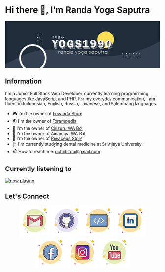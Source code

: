 # Hi there 👋, I'm Randa Yoga Saputra
![I'm Randa Yoga Saputra](https://github.com/yogadev1990/yogadev1990/blob/1767ca7fcc6e419e01f86eed8c03f0d456456b20/banner%20web.jpg)

## Information

I'm a Junior Full Stack Web Developer, currently learning programming languages like JavaScript and PHP. For my everyday communication, I am fluent in Indonesian, English, Russia, Javanese, and Palembang languages.

- 🎮 I'm the owner of [Revanda Store](https://revandastore.com)
- 🌏 I'm the owner of [Torampedia](https://torampedia.my.id)
- 🌸 I'm the owner of [Chizuru WA Bot](https://revandastore.com/katalog/11)
- 🦷 I'm the owner of Amamiya WA Bot
- 💉 I'm the owner of [Revaceus Store](https://revaceus.revandastore.com)
- 🩺 I'm currently studying dental medicine at Sriwijaya University.
- 📫 How to reach me: uchiihitoo@gmail.com


## Currently listening to

<a href="https://volt.fm/Yoga_Saputra" target="_blank"><img src="https://spotify-five-cyan.vercel.app/api/now-playing.svg" width="540" height="52" alt="now playing"></a>


## Let's Connect

<p align="center">
    <a href="mailto:randasaputra.ks@gmail.com" target="BLANK"><img src="https://raw.githubusercontent.com/ShennBoku/ShennBoku/main/assets/images/icons8-bubbles-gmail.png" alt="Gmail"/></a>
    <a href="https://github.com/yogadev1990"><img src="https://raw.githubusercontent.com/ShennBoku/ShennBoku/main/assets/images/icons8-bubbles-github.png" alt="Github"/></a>
	<a href="https://dev.to/yogadev1990" target="BLANK"><img src="https://raw.githubusercontent.com/ShennBoku/ShennBoku/main/assets/images/icons8-bubbles-dev.png" alt="dev.to"/></a>
	<a href="https://www.linkedin.com/in/randa-yoga-a226031a3" target="BLANK"><img src="https://raw.githubusercontent.com/ShennBoku/ShennBoku/main/assets/images/icons8-bubbles-linkedin.png" alt="LinkedIn"/></a>
	<a href="https://facebook.com/yogaart1990/" target="BLANK"><img src="https://raw.githubusercontent.com/ShennBoku/ShennBoku/main/assets/images/icons8-bubbles-facebook.png" alt="Facebook"/></a>
	<a href="https://instagram.com/yoga_art1990/" target="BLANK"><img src="https://raw.githubusercontent.com/ShennBoku/ShennBoku/main/assets/images/icons8-bubbles-instagram.png" alt="Instagram"/></a>
	<a href="https://youtube.com/channel/UCLa3llODIbNyFlwmVUT_9yg" target="BLANK"><img src="https://raw.githubusercontent.com/ShennBoku/ShennBoku/main/assets/images/icons8-bubbles-youtube.png" alt="Youtube"/></a>
</p>
